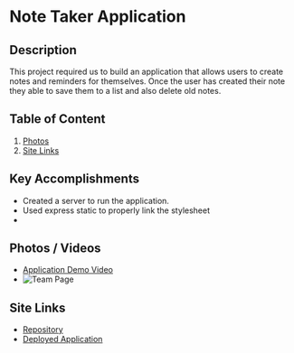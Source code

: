 # Note Taker Application
## Description
This project required us to build an application that allows users to create notes and reminders for themselves. Once the user has created their note they able to save them to a list and also delete old notes.  
## Table of Content

1. [Photos](#photos)
2. [Site Links](#siteLinks)

<a name="accomplishments"></a>
## Key Accomplishments
* Created a server to run the application. 
* Used express static to properly link the stylesheet
* 

<a name="photos"></a>
## Photos / Videos
* [Application Demo Video](https://vimeo.com/424399672)
* ![Team Page](/Assets/Team-Builder-Demo.png)

<a name="siteLinks"></a>
## Site Links
* [Repository](https://github.com/tlatta13/team-profiles.git)
* [Deployed Application](https://tlatta13.github.io/team-profiles/)